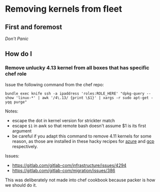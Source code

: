 # Removing kernels from fleet

## First and foremost

*Don't Panic*

## How do I

### Remove unlucky 4.13 kernel from all boxes that has specific chef role

Issue the following command from the chef repo:

`bundle exec knife ssh -a ipaddress 'roles:ROLE_HERE' "dpkg-query --show 'linux-*' | awk '/4\.13/ {print \$1}' | xargs -r sudo apt-get -yqq purge"`

Notes:
 - escape the dot in kernel version for strickter match
 - escape `$1` in awk so that remote bash doesn't assume $1 is its first argument
 - be careful if you adapt this command to remove 4.11 kernels for some reason,
   as those are installed in these hacky recipes for
   [azure](https://gitlab.com/gitlab-cookbooks/gitlab-server/blob/master/recipes/hack_kernel_version.rb) and
   [gcp](https://gitlab.com/gitlab-cookbooks/gitlab-server/blob/master/recipes/hack_kernel_version_gprd.rb)
   respectively.

Issues:
 - https://gitlab.com/gitlab-com/infrastructure/issues/4294
 - https://gitlab.com/gitlab-com/migration/issues/386

This was deliberately not made into chef cookbook because packer is how we should do it.
